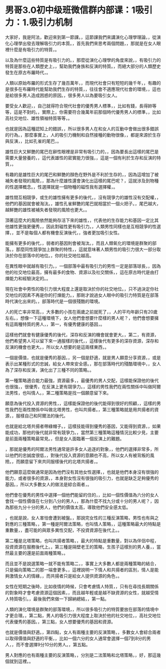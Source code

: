 # 男哥3.0初中级班微信群内部课：1吸引力：1.吸引力机制

大家好，我是阿法，歡迎來到第一節課。，這節課我們來講演化心理學理論，，從演化心理學出發去理解吸引力的本質。，首先我們來思考兩個問題，，那就是在女人眼裡什麼是有吸引力的特質，。

以及為什麼這些特質是有吸引力的。，那麼從演化心理學的角度來說，，有吸引力的特質是那些在人類歷史上，，幫助我們身族和反演的特質。，而絕大部分的人類歷史發生在原古布羅時代，。

人類以原始布羅的形式生存了幾百萬年，，而現代社會只有短短的幾千年，，有趣的是很多在布羅時代能幫助我們生存的特質，，往往會不適應現代社會的環境，，這也是給很多男人造成困惑的原因。，很多男人以為要吸引女人。

要受女人歡迎，，自己就得符合現代社會的優秀男人標準，，比如有錢，長得帥等等，這是不對的。，實際上，你需要符合幾萬年前那個時代優秀男人的標準，，比如高社交地位、雄性領袖特質等等，。

也就是因為這種認知上的錯誤，，所以很多男人在和女人的互動中會做出很多錯誤的行為。，那麼事實上，人的吸引力機制和自然接種的動物很像，，都是來源於生存與反演，，比如孔雀的尾巴，。

雄性巨大又鮮艷的尾巴在辭性眼裡是非常有吸引力的，，因為要長出這樣的尾巴是需要大量營養的，，這代表雄性的密實能力很強，，這是一個有利於生存和反演的特質，。

有趣的是雄性巨大的尾巴和鮮艷的顏色在野外是不利於生存的，，因為這增加了被補失者發現的風險，，那為什麼雄性還會演化出這樣的尾巴呢？，這就涉及到物種的性選擇概念。，性選擇就是一個物種的磁性我有選擇權，。

雄性間互相競爭，或生的雄性擁有更多的後代，，沒有競爭力的雄性沒有交配權，，他們的基因就會被淘汰。，雄性孔雀鮮艷的尾巴就相當於一個火把子。，尾巴越大，越鮮艷的雄性被補失者發現的風險也更大。。

頂著這麼大的風險依然能夠存活下來的雄性，，代表他的生存能力和基因一定比其他雄性更強更優秀，，因此對磁性更有吸引力。，人類男性同樣也是互相競爭的性選擇，，並不是每個人都有機會反演後代，，強者更加吸引女性。

能擁有更多的後代，，弱者的基因則會被淘汰。，而且人類氧化的環境是群聚的部落。，那麼同性競爭加上群聚的特性，，這就意味著人類男性的吸引力很大一部分取決於你在部落中的地位。，你的社交地位越高。

在異性眼中就越有吸引力。，一個部落中最有吸引力的男性一定是部落球長，，因為他的社交地位最高，擁有最多的食物、資源以及社交關係，，這在原古時代是由打煉能力和經驗決定的。。

現在社會中男性的吸引力很大程度上還是取決於你的社交地位。，只不過決定你社交地位的因素不再是你的打煉能力。，那剛才說過女人眼中的吸引力特質是在部落時代演化出來的。，部落時代是一個很殘酷的環境。

人的死亡率非常高，，大多數的小孩在兩歲之前就死了，，人的平均年齡只有20歲左右。，想像一下這種環境下，女人他們會想要什麼樣的男人呢？，他們會想要擁有這兩種特質的男人，，第一，有優秀健康的基因，。

這樣他們就會有健康優秀的後代，深存和反演的機會就會更大。，第二，有資源，他們希望男人可以留下來一通服樣的後代，，這樣後代有更多的深存資源，深存和反演的機會也更大。，所以女人想要的是這兩樣東西，。

一個是價值，也就是優秀的基因，，另一個是舒適，就是男人願意分享資源，，或是表示出某種形式的忠誠，給女人帶來安全感。，那在部落時代的殘酷環境中，，女人為了深存和反演，演化出了三種不同的策略。。

第一種策略適合能力最強，資源最多，，最優秀的男人交配，這樣能保證他的後代也很強，，很優秀，在反演上更有競爭力。，這樣的男性我們在兩性關係中叫做阿爾法男性，也叫情人。，第二種策略是找一個願意留下來。

願意為後代投入資源的男性，，這樣能保證他的後代能得到很好的照顧，，這樣的男性我們在兩性關係中叫做北塔男性，也叫共揚者。，第三種策略就是用共揚者的資源，，服樣自己和阿爾法的後代。

也就是給北塔共揚者帶綠帽子。，這樣技能得到優秀的基因，又能得到資源，，如果能成功，那他的後代就非常有競爭力。，當然第三種策略這種情況比較少見，主要是前面兩種策略最常見。，但是女人面臨著一個反演上的難題。

，那就是優秀的阿爾法男性通常是許多女人追逐的對象，，他們的選擇非常多，所以他們的忠誠度很低，，對後代投入資源的意願也不高，所以女人有被背叛的風險。，而願意留下來共同服樣後代的北塔共揚者，。

他們願意這麼做通常是因為他們沒有其他女性選擇，，也就是他們本身沒有很強的能力，或者很多的資源，，本身對女性沒有很強的吸引力，也就是缺乏足夠優秀的基因。，所以大多數女人的做法是綜合兩者，。

他們會在優秀的男性中選擇一個他們能留的住的，，比如一個性價值為六分的女人會找一個性價值在七分到八分的男人，，那為什麼不找九分或十分的男人呢？，因為那些九分十分的男人，他們的價值太高，導致他們安全感太低。

，也就是說，女人害怕會遭到被盤。，那說完女性的三種反演策略，男性也有與之對應的三種策略，，第一種是阿爾法策略，也叫情人策略，，這種策略最大的特點是重數量，，盡可能的與眾多異性交配，不投資資源在後代上。。

第二種是北塔策略，也叫共揚者策略，，最大的特點是重數量，對以為伴侶中程，投資資源在服務後代上。，第三種是隔壁老王的策略，生孩子這樣別的男人養，，當然最主要的還是前面兩種策略，。

而且並不是說選策略一就不能有策略二，，事實上大多數人都是兩種策略的結合，只是偏向策略二的那一端會更多。，這裡說明一下情人和共揚者的區別，情人是能夠激情女人的情緣，，而共揚者只是給女人提供資源的角色，。

女性在短期之後時，比如夜情的時候，只會考慮情人特質，，只有在尋找長期關係的對象時才會考慮資源這個因素，，而且越年輕或是越不缺資源的女性，就越受情人特質吸引。，最後我們來做一下歸納總結，，第一點。

人類的演化環境是群聚的部落環境，，所以很多吸引力的特質要放在部落的情境中才更合理。，第二點，男人的吸引力很大程度上取決於他的社交地位，，高社交地位代表優秀的基因。，第三點，女人想要優秀的基因和資源。

也就是價值與舒適。，第四點，女人有兩種主要的反演策略，，多數女人會綜合兩者以取得價值與舒適的平衡，，比如一個六分的女人通常會選擇一個7到8分的男人，，而不會選擇9分10分的男人。，第五點。

男人對應的也有兩種主要的反演策略，，分別是二法策略和北塔策略，，好，那這幾個就到這裡。。